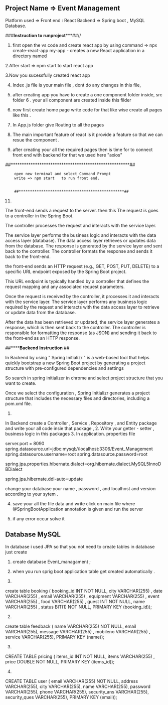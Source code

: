 


## Project Name => Event Management 
Platform used =>  Front end : React 
Backend       =>  Spring boot , MySQL Database.


###************Instruction to runproject***************##//
1.  first open the vs code and create react app by using command 
=>  npx create-react-app my-app - creates a new React application in a directory named

2.After start => npm start to start react app

3.Now you sucessfully created react app

4. Index .js file is your main file , dont do any changes in this file,

5.  after creating app you have to create a one component folder inside,   src folder
 6 . your all component are created inside this filder

 7.  now first create  home page write code for that like wise create all pages like this .
 8. In App.js folder give Routing to all the pages 

 9. The main important  feature of react is it provide a feature so that we can resue the component .
 10. after creating your all the required pages then is time for to connect front end with backend for that we used here "axios"


 ##******************************************************##

        open new terminal and select Command Prompt
        write => npm start   to run front end.


        ##***********************************************##




 11. 
 
 The front-end sends a request to the server. then this The request is goes to  a controller in the Spring Boot.

The controller processes the request and interacts with the service layer.

The service layer performs the business logic and interacts with the data access layer (database).
The data access layer retrieves or updates data from the database.
The response is generated by the service layer and sent back to the controller.
The controller formats the response and sends it back to the front-end.

the front-end  sends an HTTP request (e.g., GET, POST, PUT, DELETE) to a specific URL endpoint exposed by the Spring Boot project.

 This URL endpoint is typically handled by a controller that defines the request mapping and any associated request parameters.

Once the request is received by the controller, it processes it and interacts with the service layer. The service layer performs any business logic required by the request and interacts with the data access layer to retrieve or update data from the database.

After the data has been retrieved or updated, the service layer generates a response, which is then sent back to the controller. The controller is responsible for formatting the response (as JSON) and sending it back to the front-end as an HTTP response.



##********************Backend Instruction**************** ##

In Backend by using " Spring Initializr " is a web-based tool that helps quickly bootstrap a new Spring Boot project by generating a project structure with pre-configured dependencies and settings

So search in spring initializer in chrome and select project structure that you want to create.

Once we select  the configuration , Spring Initializr generates a project structure that includes the necessary files and directories, including a pom.xml file.

1. 
In Backend create a Controller , Service , Repository , and Entity  package and write your all code insie that package , 
2. 
Write your getter - setter , business logic in this packages 
3. 
In application. properties file



server.port = 8090
spring.datasource.url=jdbc:mysql://localhost:3306/Event_Management
spring.datasource.username=root
spring.datasource.password=root

spring.jpa.properties.hibernate.dialect=org.hibernate.dialect.MySQL5InnoDBDialect

spring.jpa.hibernate.ddl-auto=update


change your database your name , password , and localhost and version according to your sytem .   

4. save your all the file data and write click on main file where @SpringBootApplication annotation is given and run the server 

5. if any error occur solve it 


## Database MySQL ##

In database i used JPA so that you not need to create tables in database 
just create 
1. create database Event_managament ;
2. when you run sprig boot application table get created automatically .


1. 
create table booking (
   booking_id INT NOT NULL,
  city VARCHAR(255) ,
  date VARCHAR(255) ,
  email VARCHAR(255) ,
  equipment VARCHAR(255) ,
  event VARCHAR(255) ,
  food VARCHAR(255) ,
  guest INT NOT NULL,
  name VARCHAR(255) ,
  status BIT(1) NOT NULL,
  PRIMARY KEY (booking_id));


2. 
create table feedback (
  name VARCHAR(255) NOT NULL,
  email VARCHAR(255),
  message VARCHAR(255) ,
  mobileno VARCHAR(255) ,
  service VARCHAR(255),
  PRIMARY KEY (name));


3. 
  CREATE TABLE pricing (
  items_id INT NOT NULL,
  items VARCHAR(255) ,
  price DOUBLE NOT NULL,
  PRIMARY KEY (items_id));

4. 
  CREATE TABLE user (
  email   VARCHAR(255) NOT NULL,
  address VARCHAR(255),
  city VARCHAR(255),
  name VARCHAR(255),
  password VARCHAR(255),
  phone VARCHAR(255),
  security_ans VARCHAR(255),
  security_ques VARCHAR(255),
  PRIMARY KEY (email));














